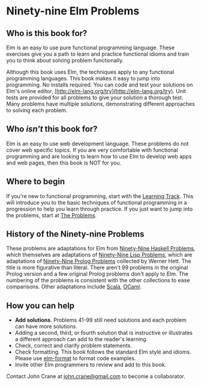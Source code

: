 # Ninety-nine Elm Problems
## Who is this book for?

Elm is an easy to use pure functional programming language. These exercises give you a path to learn and practice functional idioms and train you to think about solving problem functionally. 

Although this book uses Elm, the techniques apply to any functional programming languages. This book makes it easy to jump into programming. No installs required. You can code and test your solutions on Elm's online editor, [http://elm-lang.org/try](http://elm-lang.org/try). Unit tests are provided for all problems to give your solution a thorough test. Many problems have multiple solutions, demonstrating different approaches to solving each problem. 

## Who *isn't* this book for?
Elm is an easy to use web development language. These problems do not cover web specific topics. If you are very comfortable with functional programming and are looking to learn how to use Elm to develop web apps and web pages, then this book is NOT for you.  

## Where to begin
If you're new to functional programming, start with the [Learning Track](learning_track.md). This will introduce you to the basic techniques of functional programming in a progression to help you learn through practice. If you just want to jump into the problems, start at [The Problems](the_problems.md). 

## History of the Ninety-nine Problems 

These problems are adaptations for Elm from [Ninety-Nine Haskell Problems](https://wiki.haskell.org/H-99:_Ninety-Nine_Haskell_Problems), which themselves are adaptations of [Ninety-Nine Lisp Problems](http://www.ic.unicamp.br/~meidanis/courses/mc336/2006s2/funcional/L-99_Ninety-Nine_Lisp_Problems.html), which are adaptations of [Ninety-Nine Prolog Problems](https://sites.google.com/site/prologsite/prolog-problems) collected by Werner Hett. The title is more figurative than literal. There aren't 99 problems in the original Prolog version and a few original Prolog problems don't apply to Elm. The numbering of the problems is consistent with the other collections to ease comparisons. Other adaptations include [Scala](http://aperiodic.net/phil/scala/s-99/), [OCaml](https://ocaml.org/learn/tutorials/99problems.html). 

## How you can help
* **Add solutions**. Problems 41-99 still need solutions and each problem can have more solutions. 
* Adding a second, third, or fourth solution that is instructive or illustrates a different approach can add to the reader's learning. 
* Check, correct and clarify problem statements.
* Check formatting. This book follows the standard Elm style and idioms. Please use [elm-format](https://github.com/avh4/elm-format) to format code examples.
* Invite other Elm programmers to review and add to this book. 

Contact John Crane at john.crane@gmail.com to become a collaborator.

